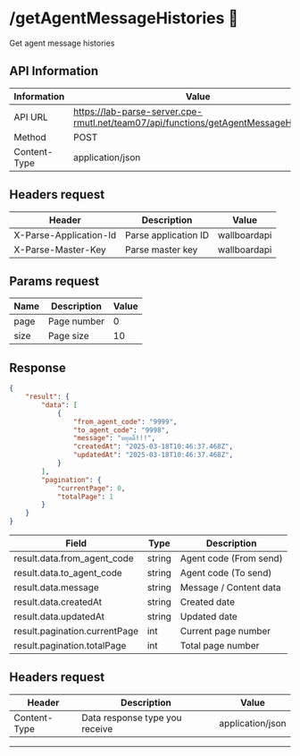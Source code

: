# /getAgentMessageHistories 📩
Get agent message histories


## API Information
| Information  | Value                                                                                |
|--------------|--------------------------------------------------------------------------------------|
| API URL      | https://lab-parse-server.cpe-rmutl.net/team07/api/functions/getAgentMessageHistories |
| Method       | POST                                                                                 |
| Content-Type | application/json                                                                     |

## Headers request
| Header                 | Description          | Value        |
|------------------------|----------------------|--------------|
| X-Parse-Application-Id | Parse application ID | wallboardapi |
| X-Parse-Master-Key     | Parse master key     | wallboardapi |

## Params request
| Name | Description | Value |
|------|-------------|-------|
| page | Page number | 0     |
| size | Page size   | 10    |


## Response
```json
{
    "result": {
        "data": [
            {
                "from_agent_code": "9999",
                "to_agent_code": "9998",
                "message": "หยุดดิ๊!!!",
                "createdAt": "2025-03-18T10:46:37.468Z",
                "updatedAt": "2025-03-18T10:46:37.468Z",
            }
        ],
        "pagination": {
            "currentPage": 0,
            "totalPage": 1
        }
    }
}
```

| Field                         | Type   | Description            |
|-------------------------------|--------|------------------------|
| result.data.from_agent_code   | string | Agent code (From send) |
| result.data.to_agent_code     | string | Agent code (To send)   |
| result.data.message           | string | Message / Content data |
| result.data.createdAt         | string | Created date           |
| result.data.updatedAt         | string | Updated date           |
| result.pagination.currentPage | int    | Current page number    |
| result.pagination.totalPage   | int    | Total page number      |


## Headers request
| Header       | Description                    | Value            |
|--------------|--------------------------------|------------------|
| Content-Type | Data response type you receive | application/json |

---